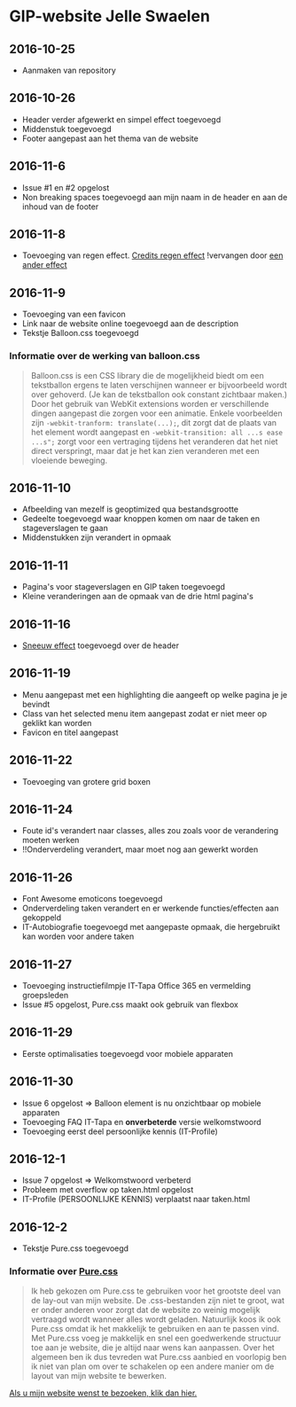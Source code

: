 # GIP-website Jelle Swaelen

## 2016-10-25

+ Aanmaken van repository

## 2016-10-26

+ Header verder afgewerkt en simpel effect toegevoegd
+ Middenstuk toegevoegd
+ Footer aangepast aan het thema van de website

## 2016-11-6

+ Issue  #1 en #2 opgelost
+ Non breaking spaces toegevoegd aan mijn naam in de header en aan de inhoud van de footer

## 2016-11-8

+ Toevoeging van regen effect. [Credits regen effect](https://codepen.io/alemesre/pen/hAxGg) !vervangen door [een ander effect](https://codepen.io/NickyCDK/pen/AIonk)

## 2016-11-9

+ Toevoeging van een favicon
+ Link naar de website online toegevoegd aan de description
+ Tekstje Balloon.css toegevoegd

### Informatie over de werking van balloon.css

> Balloon.css is een CSS library die de mogelijkheid biedt om een tekstballon ergens te laten verschijnen wanneer er bijvoorbeeld wordt over gehoverd. (Je kan de tekstballon ook constant zichtbaar maken.)
Door het gebruik van WebKit extensions worden er verschillende dingen aangepast die zorgen voor een animatie. Enkele voorbeelden zijn `-webkit-tranform: translate(...);`, dit zorgt dat de plaats van het element wordt aangepast en `-webkit-transition: all ...s ease ...s";` zorgt voor een vertraging tijdens het veranderen dat het niet direct verspringt, maar dat je het kan zien veranderen met een vloeiende beweging.

## 2016-11-10

+ Afbeelding van mezelf is geoptimized qua bestandsgrootte
+ Gedeelte toegevoegd waar knoppen komen om naar de taken en stageverslagen te gaan
+ Middenstukken zijn verandert in opmaak

## 2016-11-11

+ Pagina's voor stageverslagen en GIP taken toegevoegd
+ Kleine veranderingen aan de opmaak van de drie html pagina's

## 2016-11-16

+ [Sneeuw effect](https://codepen.io/NickyCDK/pen/AIonk) toegevoegd over de header

## 2016-11-19

+ Menu aangepast met een highlighting die aangeeft op welke pagina je je bevindt
+ Class van het selected menu item aangepast zodat er niet meer op geklikt kan worden
+ Favicon en titel aangepast

## 2016-11-22

+ Toevoeging van grotere grid boxen

## 2016-11-24

+ Foute id's verandert naar classes, alles zou zoals voor de verandering moeten werken
+ !!Onderverdeling verandert, maar moet nog aan gewerkt worden

## 2016-11-26

+ Font Awesome emoticons toegevoegd
+ Onderverdeling taken verandert en er werkende functies/effecten aan gekoppeld
+ IT-Autobiografie toegevoegd met aangepaste opmaak, die hergebruikt kan worden voor andere taken

## 2016-11-27

+ Toevoeging instructiefilmpje IT-Tapa Office 365 en vermelding groepsleden
+ Issue #5 opgelost, Pure.css maakt ook gebruik van flexbox

## 2016-11-29

+ Eerste optimalisaties toegevoegd voor mobiele apparaten

## 2016-11-30

+ Issue 6 opgelost => Balloon element is nu onzichtbaar op mobiele apparaten
+ Toevoeging FAQ IT-Tapa en __onverbeterde__ versie welkomstwoord
+ Toevoeging eerst deel persoonlijke kennis (IT-Profile)

## 2016-12-1

+ Issue 7 opgelost => Welkomstwoord verbeterd
+ Probleem met overflow op taken.html opgelost
+ IT-Profile (PERSOONLIJKE KENNIS) verplaatst naar taken.html

## 2016-12-2

+ Tekstje Pure.css toegevoegd

### Informatie over [Pure.css](http://purecss.io/)

> Ik heb gekozen om Pure.css te gebruiken voor het grootste deel van de lay-out van mijn website. De .css-bestanden zijn niet te groot, wat er onder anderen voor zorgt dat de website zo weinig mogelijk vertraagd wordt wanneer alles wordt geladen. Natuurlijk koos ik ook Pure.css omdat ik het makkelijk te gebruiken en aan te passen vind. Met Pure.css voeg je makkelijk en snel een goedwerkende structuur toe aan je website, die je altijd naar wens kan aanpassen. Over het algemeen ben ik dus tevreden wat Pure.css aanbied en voorlopig ben ik niet van plan om over te schakelen op een andere manier om de layout van mijn website te bewerken.

[Als u mijn website wenst te bezoeken, klik dan hier.](https://jelles-immalle.github.io)
